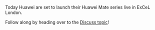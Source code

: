 <!---
title: "Live: Huawei Mate series launch"
date: "2018-10-16"
categories:
  - "mobile"
tags:
  - "android"
  - "huawei"
  - "live-blogging"
  - "mobile"
--->

Today Huawei are set to launch their Huawei Mate series live in ExCeL London.

Follow along by heading over to the [Discuss topic](https://discuss.bayton.org/t/live-huawei-mate-series-launch/218)!
